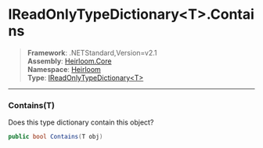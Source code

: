 # IReadOnlyTypeDictionary\<T>.Contains

> **Framework**: .NETStandard,Version=v2.1  
> **Assembly**: [Heirloom.Core][0]  
> **Namespace**: [Heirloom][0]  
> **Type**: [IReadOnlyTypeDictionary\<T>][1]

--------------------------------------------------------------------------------

### Contains(T)

Does this type dictionary contain this object?

```cs
public bool Contains(T obj)
```

[0]: ../Heirloom.Core.md
[1]: Heirloom.IReadOnlyTypeDictionary[T].md
